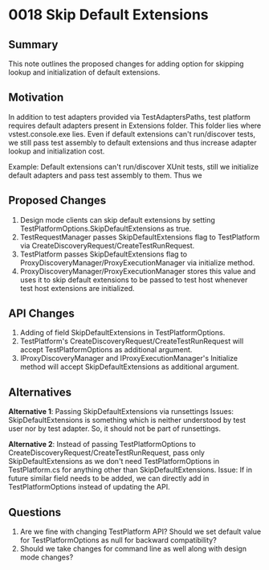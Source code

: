 # 0018 Skip Default Extensions

## Summary
This note outlines the proposed changes for adding option for skipping lookup and initialization of default extensions.

## Motivation
In addition to test adapters provided via TestAdaptersPaths, test platform requires default adapters present in Extensions folder. This folder lies where vstest.console.exe lies. Even if default extensions can't run/discover tests, we still pass test assembly to default extensions and thus increase adapter lookup and initialization cost. 

Example: Default extensions can't run/discover XUnit tests, still we initialize default adapters and pass test assembly to them. Thus we   

## Proposed Changes
1. Design mode clients can skip default extensions by setting TestPlatformOptions.SkipDefaultExtensions as true.
2. TestRequestManager passes SkipDefaultExtensions flag to TestPlatform via CreateDiscoveryRequest/CreateTestRunRequest.
3. TestPlatform passes SkipDefaultExtensions flag to ProxyDiscoveryManager/ProxyExecutionManager via initialize method.
4. ProxyDiscoveryManager/ProxyExecutionManager stores this value and uses it to skip default extensions to be passed to test host whenever test host extensions are initialized.

## API Changes
1. Adding of field SkipDefaultExtensions in TestPlatformOptions.
2. TestPlatform's CreateDiscoveryRequest/CreateTestRunRequest will accept TestPlatformOptions as additional argument.
3. IProxyDiscoveryManager and IProxyExecutionManager's Initialize method will accept SkipDefaultExtensions as additional argument.

## Alternatives
**Alternative 1**: Passing SkipDefaultExtensions via runsettings
Issues:
SkipDefaultExtensions is something which is neither understood by test user nor by test adapter. So, it should not be part of runsettings.

**Alternative 2**: Instead of passing TestPlatformOptions to CreateDiscoveryRequest/CreateTestRunRequest, pass only SkipDefaultExtensions as we don't need TestPlatformOptions in TestPlatform.cs for anything other than SkipDefaultExtensions.
Issue:
If in future similar field needs to be added, we can directly add in TestPlatformOptions instead of updating the API.

## Questions
1. Are we fine with changing TestPlatform API? Should we set default value for TestPlatformOptions as null for backward compatibility?
2. Should we take changes for command line as well along with design mode changes?
